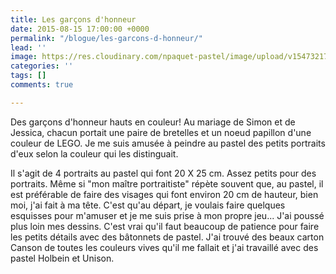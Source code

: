 ```yaml
---
title: Les garçons d'honneur
date: 2015-08-15 17:00:00 +0000
permalink: "/blogue/les-garcons-d-honneur/"
lead: ''
image: https://res.cloudinary.com/npaquet-pastel/image/upload/v1547321786/11902515_1637885466480694_1953873238067290330_n.jpg
categories: ''
tags: []
comments: true

---
```

Des garçons d'honneur hauts en couleur! Au mariage de Simon et de Jessica, chacun portait une paire de bretelles et un noeud papillon d'une couleur de LEGO. Je me suis amusée à peindre au pastel des petits portraits d'eux selon la couleur qui les distinguait.

Il s'agit de 4 portraits au pastel qui font 20 X 25 cm. Assez petits pour des portraits. Même si "mon maître portraitiste" répète souvent que, au pastel, il est préférable de faire des visages qui font environ 20 cm de hauteur, bien moi, j'ai fait à ma tête. C'est qu'au départ, je voulais faire quelques esquisses pour m'amuser et je me suis prise à mon propre jeu... J'ai poussé plus loin mes dessins. C'est vrai qu'il faut beaucoup de patience pour faire les petits détails avec des bâtonnets de pastel. J'ai trouvé des beaux carton Canson de toutes les couleurs vives qu'il me fallait et j'ai travaillé avec des pastel Holbein et Unison.